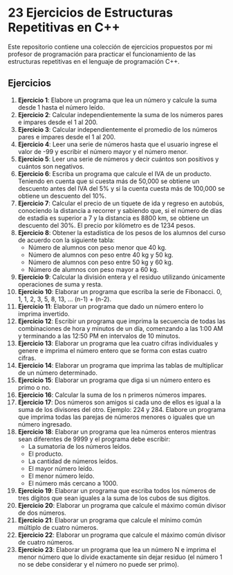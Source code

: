 # 23 Ejercicios de Estructuras Repetitivas en C++

Este repositorio contiene una colección de ejercicios propuestos por mi profesor de programación para practicar el funcionamiento de las estructuras repetitivas en el lenguaje de programación C++.

## Ejercicios

1. **Ejercicio 1**: Elabore un programa que lea un número y calcule la suma desde 1 hasta el número leído.
2. **Ejercicio 2**: Calcular independientemente la suma de los números pares e impares desde el 1 al 200.
3. **Ejercicio 3**: Calcular independientemente el promedio de los números pares e impares desde el 1 al 200.
4. **Ejercicio 4**: Leer una serie de números hasta que el usuario ingrese el valor de -99 y escribir el número mayor y el número menor.
5. **Ejercicio 5**: Leer una serie de números y decir cuántos son positivos y cuántos son negativos.
6. **Ejercicio 6**: Escriba un programa que calcule el IVA de un producto. Teniendo en cuenta que si cuesta más de 50,000 se obtiene un descuento antes del IVA del 5% y si la cuenta cuesta más de 100,000 se obtiene un descuento del 10%.
7. **Ejercicio 7**: Calcular el precio de un tiquete de ida y regreso en autobús, conociendo la distancia a recorrer y sabiendo que, si el número de días de estadía es superior a 7 y la distancia es 8800 km, se obtiene un descuento del 30%. El precio por kilómetro es de 1234 pesos.
8. **Ejercicio 8**: Obtener la estadística de los pesos de los alumnos del curso de acuerdo con la siguiente tabla:
   - Número de alumnos con peso menor que 40 kg.
   - Número de alumnos con peso entre 40 kg y 50 kg.
   - Número de alumnos con peso entre 50 kg y 60 kg.
   - Número de alumnos con peso mayor a 60 kg.
9. **Ejercicio 9**: Calcular la división entera y el residuo utilizando únicamente operaciones de suma y resta.
10. **Ejercicio 10**: Elaborar un programa que escriba la serie de Fibonacci. 0, 1, 1, 2, 3, 5, 8, 13, ... (n-1) + (n-2).
11. **Ejercicio 11**: Elaborar un programa que dado un número entero lo imprima invertido.
12. **Ejercicio 12**: Escribir un programa que imprima la secuencia de todas las combinaciones de hora y minutos de un día, comenzando a las 1:00 AM y terminando a las 12:50 PM en intervalos de 10 minutos.
13. **Ejercicio 13**: Elaborar un programa que lea cuatro cifras individuales y genere e imprima el número entero que se forma con estas cuatro cifras.
14. **Ejercicio 14**: Elaborar un programa que imprima las tablas de multiplicar de un número determinado.
15. **Ejercicio 15**: Elaborar un programa que diga si un número entero es primo o no.
16. **Ejercicio 16**: Calcular la suma de los n primeros números impares.
17. **Ejercicio 17**: Dos números son amigos si cada uno de ellos es igual a la suma de los divisores del otro. Ejemplo: 224 y 284. Elabore un programa que imprima todas las parejas de números menores o iguales que un número ingresado.
18. **Ejercicio 18**: Elaborar un programa que lea números enteros mientras sean diferentes de 9999 y el programa debe escribir:
    - La sumatoria de los números leídos.
    - El producto.
    - La cantidad de números leídos.
    - El mayor número leído.
    - El menor número leído.
    - El número más cercano a 1000.
19. **Ejercicio 19**: Elaborar un programa que escriba todos los números de tres dígitos que sean iguales a la suma de los cubos de sus dígitos.
20. **Ejercicio 20**: Elaborar un programa que calcule el máximo común divisor de dos números.
21. **Ejercicio 21**: Elaborar un programa que calcule el mínimo común múltiplo de cuatro números.
22. **Ejercicio 22**: Elaborar un programa que calcule el máximo común divisor de cuatro números.
23. **Ejercicio 23**: Elaborar un programa que lea un número N e imprima el menor número que lo divide exactamente sin dejar residuo (el número 1 no se debe considerar y el número no puede ser primo).
